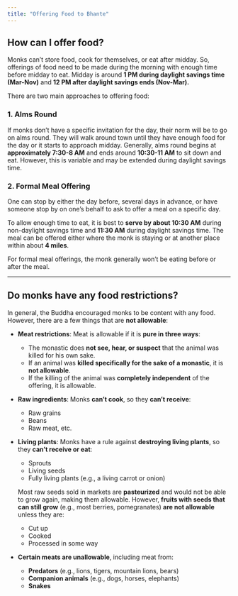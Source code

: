 ```yaml
---
title: "Offering Food to Bhante"
---
```


## How can I offer food?

Monks can’t store food, cook for themselves, or eat after midday. So, offerings of food need to be made during the morning with enough time before midday to eat. Midday is around **1 PM during daylight savings time (Mar-Nov)** and **12 PM after daylight savings ends (Nov-Mar).**

There are two main approaches to offering food:

### 1. Alms Round

If monks don’t have a specific invitation for the day, their norm will be to go on alms round. They will walk around town until they have enough food for the day or it starts to approach midday. Generally, alms round begins at **approximately 7:30-8 AM** and ends around **10:30-11 AM** to sit down and eat. However, this is variable and may be extended during daylight savings time.

### 2. Formal Meal Offering

One can stop by either the day before, several days in advance, or have someone stop by on one’s behalf to ask to offer a meal on a specific day.

To allow enough time to eat, it is best to **serve by about 10:30 AM** during non-daylight savings time and **11:30 AM** during daylight savings time. The meal can be offered either where the monk is staying or at another place within about **4 miles**.

For formal meal offerings, the monk generally won’t be eating before or after the meal.

---

## Do monks have any food restrictions?

In general, the Buddha encouraged monks to be content with any food. However, there are a few things that are **not allowable**:

- **Meat restrictions**: Meat is allowable if it is **pure in three ways**:

  - The monastic does **not see, hear, or suspect** that the animal was killed for his own sake.
  - If an animal was **killed specifically for the sake of a monastic**, it is **not allowable**.
  - If the killing of the animal was **completely independent** of the offering, it is allowable.

- **Raw ingredients**: Monks **can’t cook**, so they **can’t receive**:

  - Raw grains
  - Beans
  - Raw meat, etc.

- **Living plants**: Monks have a rule against **destroying living plants**, so they **can’t receive or eat**:

  - Sprouts
  - Living seeds
  - Fully living plants (e.g., a living carrot or onion)

  Most raw seeds sold in markets are **pasteurized** and would not be able to grow again, making them allowable. However, **fruits with seeds that can still grow** (e.g., most berries, pomegranates) **are not allowable** unless they are:

  - Cut up
  - Cooked
  - Processed in some way

- **Certain meats are unallowable**, including meat from:
  - **Predators** (e.g., lions, tigers, mountain lions, bears)
  - **Companion animals** (e.g., dogs, horses, elephants)
  - **Snakes**
